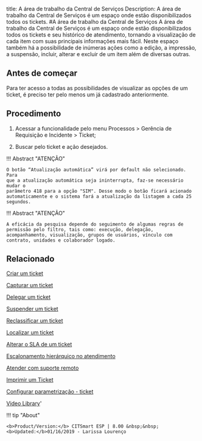 title: A área de trabalho da Central de Serviços
Description: A área de trabalho da Central de Serviços é um espaço onde estão disponibilizados todos os tickets. 
#A área de trabalho da Central de Serviços
A área de trabalho da Central de Serviços é um espaço onde estão disponibilizados todos os tickets e seu histórico de atendimento, tornando a visualização de cada item com suas principais informações mais fácil. Neste espaço também há a possibilidade de inúmeras ações como a edição, a impressão, a suspensão, incluir, alterar e excluir de um item além de diversas outras.

Antes de começar
----------------

Para ter acesso a todas as possibilidades de visualizar as opções de um
ticket, é preciso ter pelo menos um já cadastrado anteriormente.

Procedimento
------------

1.  Acessar a funcionalidade pelo menu Processos \> Gerência de Requisição e
    Incidente \> Ticket;

2.  Buscar pelo ticket e ação desejados.

!!! Abstract "ATENÇÃO"  

    O botão “Atualização automática” virá por default não selecionado. Para
    que a atualização automática seja ininterrupta, faz-se necessário mudar o
    parâmetro 418 para a opção "SIM". Desse modo o botão ficará acionado
    automaticamente e o sistema fará a atualização da listagem a cada 25
    segundos.

!!! Abstract "ATENÇÃO"

    A eficácia da pesquisa depende do seguimento de algumas regras de permissão pelo filtro, tais como: execução, delegação,                 acompanhamento, visualização, grupos de usuários, vínculo com contrato, unidades e colaborador logado.


Relacionado
-----------

[Criar um ticket](/pt-br/citsmart-esp-8/processes/tickets/use/create-ticket.html)

[Capturar um ticket](/pt-br/citsmart-esp-8/processes/tickets/use/capture-ticket.html)

[Delegar um ticket](/pt-br/citsmart-esp-8/processes/tickets/use/delegate-ticket.html)

[Suspender um ticket](/pt-br/citsmart-esp-8/processes/tickets/use/suspend-ticket.html)

[Reclassificar um ticket](/pt-br/citsmart-esp-8/processes/tickets/use/reclassify-ticket.html)

[Localizar um ticket](/pt-br/citsmart-esp-8/processes/tickets/use/locate-a-ticket.html)

[Alterar o SLA de um ticket](/pt-br/citsmart-esp-8/processes/tickets/use/change-SLA-of-a-ticket.html)

[Escalonamento hierárquico no atendimento](/pt-br/citsmart-esp-8/processes/tickets/use/hierarchical-escalation-in-the-attendance.html)

[Atender com suporte remoto](/pt-br/citsmart-esp-8/processes/tickets/use/attend-with-remote-support.html)

[Imprimir um Ticket](/pt-br/citsmart-esp-8/processes/tickets/use/print-ticket.html)

[Configurar parametrização - ticket](/pt-br/citsmart-esp-8/platform-administration/parameters-list/configure-parametrization-ticket.html)

<i class='fa fa-youtube-play  fa-2x' style='color:#97ce17;vertical-align: middle;'> </i> [Video Library](https://www.youtube.com/playlist?list=PLB5qK2uzf2ROn4Xs6UdH84Ujzta2iJ6Ei)'

!!! tip "About"

    <b>Product/Version:</b> CITSmart ESP | 8.00 &nbsp;&nbsp;
    <b>Updated:</b>01/16/2019 - Larissa Lourenço

